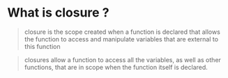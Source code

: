 # What is closure ?
> closure is the scope created when a function is declared that allows the function to access and manipulate variables that are external to this function

> closures allow a function to access all the variables, as well as other functions, that are in scope when the function itself is declared.
